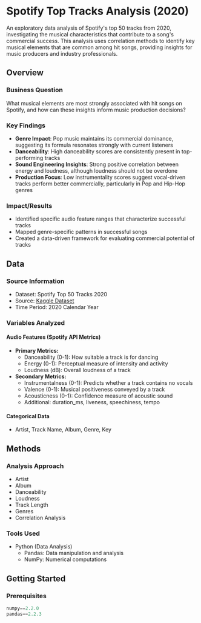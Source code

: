# Spotify Top Tracks Analysis (2020)

An exploratory data analysis of Spotify's top 50 tracks from 2020, investigating the musical characteristics that contribute to a song's commercial success. This analysis uses correlation methods to identify key musical elements that are common among hit songs, providing insights for music producers and industry professionals.

## Overview

### Business Question
What musical elements are most strongly associated with hit songs on Spotify, and how can these insights inform music production decisions?

### Key Findings
- **Genre Impact**: Pop music maintains its commercial dominance, suggesting its formula resonates strongly with current listeners
- **Danceability**: High danceability scores are consistently present in top-performing tracks
- **Sound Engineering Insights**: Strong positive correlation between energy and loudness, although loudness should not be overdone
- **Production Focus**: Low instrumentality scores suggest vocal-driven tracks perform better commercially, particularly in Pop and Hip-Hop genres

### Impact/Results
- Identified specific audio feature ranges that characterize successful tracks
- Mapped genre-specific patterns in successful songs
- Created a data-driven framework for evaluating commercial potential of tracks

## Data

### Source Information
- Dataset: Spotify Top 50 Tracks 2020
- Source: [Kaggle Dataset](https://www.kaggle.com/datasets/atillacolak/top-50-spotify-tracks-2020)
- Time Period: 2020 Calendar Year

### Variables Analyzed
#### Audio Features (Spotify API Metrics)
- **Primary Metrics:**
  - Danceability (0-1): How suitable a track is for dancing
  - Energy (0-1): Perceptual measure of intensity and activity
  - Loudness (dB): Overall loudness of a track
- **Secondary Metrics:**
  - Instrumentalness (0-1): Predicts whether a track contains no vocals
  - Valence (0-1): Musical positiveness conveyed by a track
  - Acousticness (0-1): Confidence measure of acoustic sound
  - Additional: duration_ms, liveness, speechiness, tempo

#### Categorical Data
- Artist, Track Name, Album, Genre, Key

## Methods

### Analysis Approach
  - Artist
  - Album
  - Danceability
  - Loudness
  - Track Length
  - Genres
  - Correlation Analysis

### Tools Used
- Python (Data Analysis)
  - Pandas: Data manipulation and analysis
  - NumPy: Numerical computations

## Getting Started

### Prerequisites
```python
numpy==2.2.0
pandas==2.2.3
```
